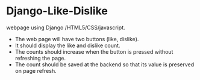 # Django-Like-Dislike
webpage using Django /HTML5/CSS/javascript.
- The web page will have two buttons (like, dislike).
- It should display the like and dislike count.
- The counts should increase when the button is pressed without refreshing the page.
- The count should be saved at the backend so that its value is preserved on page refresh.
